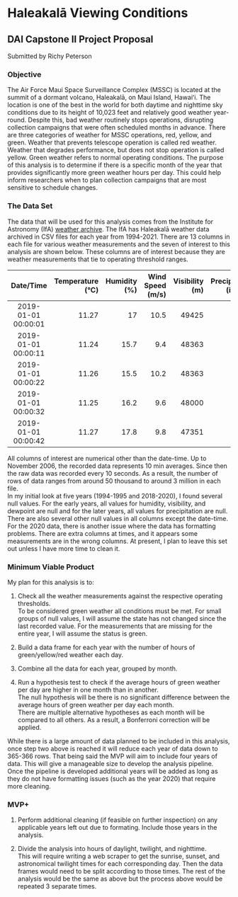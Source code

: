 # Haleakalā Viewing Conditions 
## DAI Capstone II Project Proposal
Submitted by Richy Peterson

### Objective
The Air Force Maui Space Surveillance Complex (MSSC) is located at the summit of a dormant volcano, Haleakalā, on Maui Island, Hawaiʻi. The location is one of the best in the world for both daytime and nighttime sky conditions due to its height of 10,023 feet and relatively good weather year-round. Despite this, bad weather routinely stops operations, disrupting collection campaigns that were often scheduled months in advance. There are three categories of weather for MSSC operations, red, yellow, and green. Weather that prevents telescope operation is called red weather. Weather that degrades performance, but does not stop operation is called yellow. Green weather refers to normal operating conditions. The purpose of this analysis is to determine if there is a specific month of the year that provides significantly more green weather hours per day. This could help inform researchers when to plan collection campaigns that are most sensitive to schedule changes.


### The Data Set
The data that will be used for this analysis comes from the Institute for Astronomy (IfA) [weather archive](http://kopiko.ifa.hawaii.edu/weather/archivedata/). The IfA has Haleakalā weather data archived in CSV files for each year from 1994-2021. There are 13 columns in each file for various weather measurements and the seven of interest to this analysis are shown below. These columns are of interest because they are weather measurements that tie to operating threshold ranges. 
 
| Date/Time           |   Temperature (&deg;C) |   Humidity (%) |   Wind Speed (m/s) |   Visibility (m) |   Precipitation (inches) |   Dewpoint (&deg;C) |
|:--------------------:|--------------:|-----------:|-------------:|-------------:|----------------:|-----------:|
| 2019-01-01 00:00:01 |         11.27 |       17   |         10.5 |        49425 |             nan |       7.13 |
| 2019-01-01 00:00:11 |         11.24 |       15.7 |          9.4 |        48363 |             nan |       4.46 |
| 2019-01-01 00:00:22 |         11.26 |       15.5 |         10.2 |        48363 |             nan |       3.08 |
| 2019-01-01 00:00:32 |         11.25 |       16.2 |          9.6 |        48000 |             nan |       3.26 |
| 2019-01-01 00:00:42 |         11.27 |       17.8 |          9.8 |        47351 |             nan |       5.28 |

All columns of interest are numerical other than the date-time. Up to November 2006, the recorded data represents 10 min averages. Since then the raw data was recorded every 10 seconds. As a result, the number of rows of data ranges from around 50 thousand to around 3 million in each file.  
In my initial look at five years (1994-1995 and 2018-2020), I found several null values. For the early years, all values for humidity, visibility, and dewpoint are null and for the later years, all values for precipitation are null. There are also several other null values in all columns except the date-time. For the 2020 data, there is another issue where the data has formatting problems. There are extra columns at times, and it appears some measurements are in the wrong columns. At present, I plan to leave this set out unless I have more time to clean it.


### Minimum Viable Product
My plan for this analysis is to:  

1. Check all the weather measurements against the respective operating thresholds.  
To be considered green weather all conditions must be met. For small groups of null values, I will assume the state has not changed since the last recorded value. For the measurements that are missing for the entire year, I will assume the status is green.   

2. Build a data frame for each year with the number of hours of green/yellow/red weather each day.  

3. Combine all the data for each year, grouped by month.

4. Run a hypothesis test to check if the average hours of green weather per day are higher in one month than in another.  
The null hypothesis will be there is no significant difference between the average hours of green weather per day each month.  
There are multiple alternative hypotheses as each month will be compared to all others. As a result, a Bonferroni correction will be applied. 

While there is a large amount of data planned to be included in this analysis, once step two above is reached it will reduce each year of data down to 365-366 rows. That being said the MVP will aim to include four years of data. This will give a manageable size to develop the analysis pipeline. Once the pipeline is developed additional years will be added as long as they do not have formatting issues (such as the year 2020) that require more cleaning. 

### MVP+
1. Perform additional cleaning (if feasible on further inspection) on any applicable years left out due to formating. Include those years in the analysis.

2. Divide the analysis into hours of daylight, twilight, and nighttime.  
This will require writing a web scraper to get the sunrise, sunset, and astronomical twilight times for each corresponding day. Then the data frames would need to be split according to those times. The rest of the analysis would be the same as above but the process above would be repeated 3 separate times.